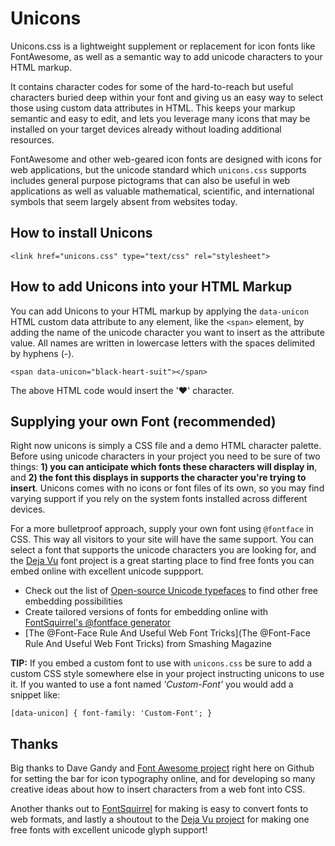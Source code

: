 # Unicons

Unicons.css is a lightweight supplement or replacement for icon fonts like FontAwesome, as well as a semantic way to add unicode characters to your HTML markup.

It contains character codes for some of the hard-to-reach but useful characters buried deep within your font and giving us an easy way to select those using custom data attributes in HTML. This keeps your markup semantic and easy to edit, and lets you leverage many icons that may be installed on your target devices already without loading additional resources.

FontAwesome and other web-geared icon fonts are designed with icons for web applications, but the unicode standard which `unicons.css` supports includes general purpose pictograms that can also be useful in web applications as well as valuable mathematical, scientific, and international symbols that seem largely absent from websites today.

## How to install Unicons

`<link href="unicons.css" type="text/css" rel="stylesheet">`

## How to add Unicons into your HTML Markup

You can add Unicons to your HTML markup by applying the `data-unicon` HTML custom data attribute to any element, like the `<span>` element, by adding the name of the unicode character you want to insert as the attribute value. All names are written in lowercase letters with the spaces delimited by hyphens (-).

`<span data-unicon="black-heart-suit"></span>`

The above HTML code would insert the '&#x2665;' character.


## Supplying your own Font (recommended)

Right now unicons is simply a CSS file and a demo HTML character palette. Before using unicode characters in your project you need to be sure of two things: **1) you can anticipate which fonts these characters will display in**, and **2) the font this displays in supports the character you're trying to insert**. Unicons comes with no icons or font files of its own, so you may find varying support if you rely on the system fonts installed across different devices.

For a more bulletproof approach, supply your own font using `@fontface` in CSS. This way all visitors to your site will have the same support. You can select a font that supports the unicode characters you are looking for, and the [Deja Vu](http://www.fontsquirrel.com/foundry/DejaVu-Fonts) font project is a great starting place to find free fonts you can embed online with excellent unicode suppport.

- Check out the list of [Open-source Unicode typefaces](http://en.wikipedia.org/wiki/Open-source_Unicode_typefaces) to find other free embedding possibilities
- Create tailored versions of fonts for embedding online with [FontSquirrel's @fontface generator](http://www.fontsquirrel.com/tools/webfont-generator)
- [The @Font-Face Rule And Useful Web Font Tricks](The @Font-Face Rule And Useful Web Font Tricks) from Smashing Magazine

**TIP:** If you embed a custom font to use with `unicons.css` be sure to add a custom CSS style somewhere else in your project instructing unicons to use it. If you wanted to use a font named _'Custom-Font'_ you would add a snippet like:

    [data-unicon] { font-family: 'Custom-Font'; }


## Thanks

Big thanks to Dave Gandy and [Font Awesome project](https://github.com/FortAwesome/Font-Awesome) right here on Github for setting the bar for icon typography online, and for developing so many creative ideas about how to insert characters from a web font into CSS.

Another thanks out to [FontSquirrel](http://www.fontsquirrel.com) for making is easy to convert fonts to web formats, and lastly a shoutout to the [Deja Vu project](http://dejavu-fonts.org/wiki/Main_Page) for making one free fonts with excellent unicode glyph support!